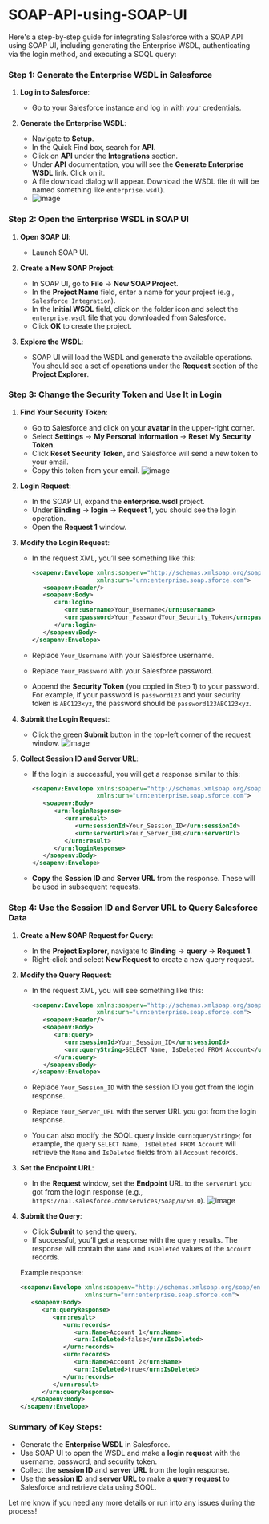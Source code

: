 # SOAP-API-using-SOAP-UI
Here's a step-by-step guide for integrating Salesforce with a SOAP API using SOAP UI, including generating the Enterprise WSDL, authenticating via the login method, and executing a SOQL query:

### Step 1: Generate the Enterprise WSDL in Salesforce

1. **Log in to Salesforce**:
   - Go to your Salesforce instance and log in with your credentials.

2. **Generate the Enterprise WSDL**:
   - Navigate to **Setup**.
   - In the Quick Find box, search for **API**.
   - Click on **API** under the **Integrations** section.
   - Under **API** documentation, you will see the **Generate Enterprise WSDL** link. Click on it.
   - A file download dialog will appear. Download the WSDL file (it will be named something like `enterprise.wsdl`).
   - ![image](https://github.com/user-attachments/assets/3e253b0f-e8fe-4328-9c8c-d8b6caa4a7d0)


### Step 2: Open the Enterprise WSDL in SOAP UI

1. **Open SOAP UI**:
   - Launch SOAP UI.

2. **Create a New SOAP Project**:
   - In SOAP UI, go to **File** → **New SOAP Project**.
   - In the **Project Name** field, enter a name for your project (e.g., `Salesforce Integration`).
   - In the **Initial WSDL** field, click on the folder icon and select the `enterprise.wsdl` file that you downloaded from Salesforce.
   - Click **OK** to create the project.

3. **Explore the WSDL**:
   - SOAP UI will load the WSDL and generate the available operations. You should see a set of operations under the **Request** section of the **Project Explorer**.

### Step 3: Change the Security Token and Use It in Login

1. **Find Your Security Token**:
   - Go to Salesforce and click on your **avatar** in the upper-right corner.
   - Select **Settings** → **My Personal Information** → **Reset My Security Token**.
   - Click **Reset Security Token**, and Salesforce will send a new token to your email.
   - Copy this token from your email.
     ![image](https://github.com/user-attachments/assets/1bab3916-8e56-4570-9ec4-7d64529c1110)


2. **Login Request**:
   - In the SOAP UI, expand the **enterprise.wsdl** project.
   - Under **Binding** → **login** → **Request 1**, you should see the login operation.
   - Open the **Request 1** window.

3. **Modify the Login Request**:
   - In the request XML, you’ll see something like this:

     ```xml
     <soapenv:Envelope xmlns:soapenv="http://schemas.xmlsoap.org/soap/envelope/"
                       xmlns:urn="urn:enterprise.soap.sforce.com">
        <soapenv:Header/>
        <soapenv:Body>
           <urn:login>
              <urn:username>Your_Username</urn:username>
              <urn:password>Your_PasswordYour_Security_Token</urn:password>
           </urn:login>
        </soapenv:Body>
     </soapenv:Envelope>
     ```

   - Replace `Your_Username` with your Salesforce username.
   - Replace `Your_Password` with your Salesforce password.
   - Append the **Security Token** (you copied in Step 1) to your password. For example, if your password is `password123` and your security token is `ABC123xyz`, the password should be `password123ABC123xyz`.

4. **Submit the Login Request**:
   - Click the green **Submit** button in the top-left corner of the request window.
   ![image](https://github.com/user-attachments/assets/4989820d-a34b-4954-803e-2692f0af1aef)


5. **Collect Session ID and Server URL**:
   - If the login is successful, you will get a response similar to this:

     ```xml
     <soapenv:Envelope xmlns:soapenv="http://schemas.xmlsoap.org/soap/envelope/"
                       xmlns:urn="urn:enterprise.soap.sforce.com">
        <soapenv:Body>
           <urn:loginResponse>
              <urn:result>
                 <urn:sessionId>Your_Session_ID</urn:sessionId>
                 <urn:serverUrl>Your_Server_URL</urn:serverUrl>
              </urn:result>
           </urn:loginResponse>
        </soapenv:Body>
     </soapenv:Envelope>
     ```

   - **Copy** the **Session ID** and **Server URL** from the response. These will be used in subsequent requests.

### Step 4: Use the Session ID and Server URL to Query Salesforce Data

1. **Create a New SOAP Request for Query**:
   - In the **Project Explorer**, navigate to **Binding** → **query** → **Request 1**.
   - Right-click and select **New Request** to create a new query request.

2. **Modify the Query Request**:
   - In the request XML, you will see something like this:

     ```xml
     <soapenv:Envelope xmlns:soapenv="http://schemas.xmlsoap.org/soap/envelope/"
                       xmlns:urn="urn:enterprise.soap.sforce.com">
        <soapenv:Header/>
        <soapenv:Body>
           <urn:query>
              <urn:sessionId>Your_Session_ID</urn:sessionId>
              <urn:queryString>SELECT Name, IsDeleted FROM Account</urn:queryString>
           </urn:query>
        </soapenv:Body>
     </soapenv:Envelope>
     ```

   - Replace `Your_Session_ID` with the session ID you got from the login response.
   - Replace `Your_Server_URL` with the server URL you got from the login response.
   - You can also modify the SOQL query inside `<urn:queryString>`; for example, the query `SELECT Name, IsDeleted FROM Account` will retrieve the `Name` and `IsDeleted` fields from all `Account` records.

3. **Set the Endpoint URL**:
   - In the **Request** window, set the **Endpoint** URL to the `serverUrl` you got from the login response (e.g., `https://na1.salesforce.com/services/Soap/u/50.0`).
     ![image](https://github.com/user-attachments/assets/57230008-ee9c-422b-9368-0326b70358ae)


4. **Submit the Query**:
   - Click **Submit** to send the query.
   - If successful, you’ll get a response with the query results. The response will contain the `Name` and `IsDeleted` values of the `Account` records.

   Example response:

   ```xml
   <soapenv:Envelope xmlns:soapenv="http://schemas.xmlsoap.org/soap/envelope/"
                     xmlns:urn="urn:enterprise.soap.sforce.com">
      <soapenv:Body>
         <urn:queryResponse>
            <urn:result>
               <urn:records>
                  <urn:Name>Account 1</urn:Name>
                  <urn:IsDeleted>false</urn:IsDeleted>
               </urn:records>
               <urn:records>
                  <urn:Name>Account 2</urn:Name>
                  <urn:IsDeleted>true</urn:IsDeleted>
               </urn:records>
            </urn:result>
         </urn:queryResponse>
      </soapenv:Body>
   </soapenv:Envelope>
   ```

### Summary of Key Steps:
- Generate the **Enterprise WSDL** in Salesforce.
- Use SOAP UI to open the WSDL and make a **login request** with the username, password, and security token.
- Collect the **session ID** and **server URL** from the login response.
- Use the **session ID** and **server URL** to make a **query request** to Salesforce and retrieve data using SOQL.

Let me know if you need any more details or run into any issues during the process!

